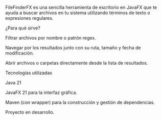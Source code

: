 FileFinderFX es una sencilla herramienta de escritorio en JavaFX que te ayuda a buscar archivos en tu sistema utilizando términos de texto o expresiones regulares.

¿Para qué sirve?

Filtrar archivos por nombre o patrón regex.

Navegar por los resultados junto con su ruta, tamaño y fecha de modificación.

Abrir archivos o carpetas directamente desde la lista de resultados.

Tecnologías utilizadas

Java 21

JavaFX 21 para la interfaz gráfica.

Maven (con wrapper) para la construcción y gestión de dependencias.

Proyecto en desarrollo.
